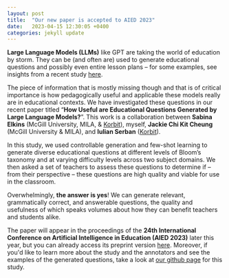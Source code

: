 ```yaml
---
layout: post
title:  "Our new paper is accepted to AIED 2023"
date:   2023-04-15 12:30:05 +0400
categories: jekyll update
---
```


**Large Language Models (LLMs)** like GPT are taking the world of education by storm. 
They can be (and often are) used to generate educational questions and possibly even entire lesson plans – for some examples, see insights from a recent study [here](https://www.fastcompany.com/90860133/teachers-use-chatgpt-more-than-students-a-study-finds).

The piece of information that is mostly missing though and that is of critical importance is how pedagogically useful and applicable these models really are in educational contexts. 
We have investigated these questions in our recent paper titled “**How Useful are Educational Questions Generated by Large Language Models?**”. 
This work is a collaboration between **Sabina Elkins** (McGill University, MILA, & [Korbit](https://www.korbit.ai)), myself, 
**Jackie Chi Kit Cheung** (McGill University & MILA), and **Iulian Serban** ([Korbit](https://www.korbit.ai)).

In this study, we used controllable generation and few-shot learning to generate diverse educational questions at different levels of Bloom’s taxonomy and at varying difficulty levels across two subject domains. 
We then asked a set of teachers to assess these questions to determine if – from their perspective – these questions are high quality and viable for use in the classroom.

Overwhelmingly, **the answer is yes**! 
We can generate relevant, grammatically correct, and answerable questions, the quality and usefulness of which speaks volumes about how they can benefit teachers and students alike.

The paper will appear in the proceedings of the **24th International Conference on Artificial Intelligence in Education (AIED 2023)** later this year, but you can already access its preprint version [here](https://arxiv.org/pdf/2304.06638.pdf). 
Moreover, if you'd like to learn more about the study and the annotators and see the examples of the generated questions, take a look at [our github page](https://github.com/sabina-elkins/educational_CQG) for this study.
